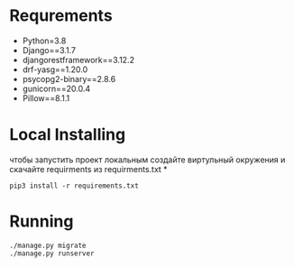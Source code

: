 # Requrements

* Python=3.8
* Django==3.1.7
* djangorestframework==3.12.2
* drf-yasg==1.20.0
* psycopg2-binary==2.8.6
* gunicorn==20.0.4
* Pillow==8.1.1


# Local Installing
чтобы запустить проект локальным создайте виртульный окружения и скачайте requirments из requirments.txt *  
```
pip3 install -r requirements.txt
```

# Running
```
./manage.py migrate
./manage.py runserver
```
